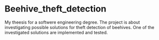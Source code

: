 # Beehive_theft_detection
My theesis for a softwere engineering degree. The project is about investigating possible solutions for theft detection of beehives. One of the investigated solutions are implemented and tested. 
